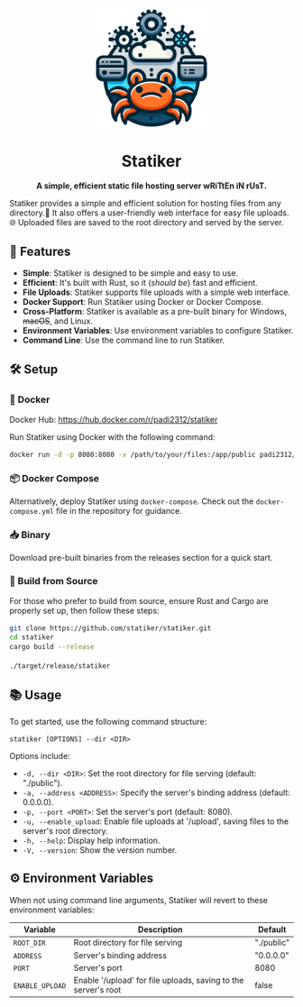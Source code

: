 <p align="center">
  <img src="./docs/statiker_logo.png" alt="Surfer Logo" width="200">
</p>

<h1 align="center">Statiker</h1>

<p align="center">
  <strong>A simple, efficient static file hosting server wRiTtEn iN rUsT.</strong>
</p>

Statiker provides a simple and efficient solution for hosting files from any directory.📁️ It also offers a user-friendly web interface for easy file uploads.🌐 Uploaded files are saved to the root directory and served by the server.

## 🚀 Features
- **Simple**: Statiker is designed to be simple and easy to use.
- **Efficient**: It's built with Rust, so it (_should be_) fast and efficient.
- **File Uploads**: Statiker supports file uploads with a simple web interface.
- **Docker Support**: Run Statiker using Docker or Docker Compose.
- **Cross-Platform**: Statiker is available as a pre-built binary for Windows, ~~macOS~~, and Linux.
- **Environment Variables**: Use environment variables to configure Statiker.
- **Command Line**: Use the command line to run Statiker.
 

## 🛠️ Setup

### 🐳 Docker
Docker Hub: <https://hub.docker.com/r/padi2312/statiker>

Run Statiker using Docker with the following command:

```sh
docker run -d -p 8080:8080 -v /path/to/your/files:/app/public padi2312/statiker
```

### 📦 Docker Compose
Alternatively, deploy Statiker using `docker-compose`. Check out the `docker-compose.yml` file in the repository for guidance.

### 📥 Binary
Download pre-built binaries from the releases section for a quick start.

### 🔨 Build from Source
For those who prefer to build from source, ensure Rust and Cargo are properly set up, then follow these steps:

```sh
git clone https://github.com/statiker/statiker.git
cd statiker
cargo build --release

./target/release/statiker
```

## 📚 Usage

To get started, use the following command structure:

```
statiker [OPTIONS] --dir <DIR>
```

Options include:
- `-d, --dir <DIR>`: Set the root directory for file serving (default: "./public").
- `-a, --address <ADDRESS>`: Specify the server's binding address (default: 0.0.0.0).
- `-p, --port <PORT>`: Set the server's port (default: 8080).
- `-u, --enable_upload`: Enable file uploads at '/upload', saving files to the server's root directory.
- `-h, --help`: Display help information.
- `-V, --version`: Show the version number.


## ⚙️ Environment Variables

When not using command line arguments, Statiker will revert to these environment variables:

| Variable        | Description                                                    | Default    |
| --------------- | -------------------------------------------------------------- | ---------- |
| `ROOT_DIR`      | Root directory for file serving                                | "./public" |
| `ADDRESS`       | Server's binding address                                       | "0.0.0.0"  |
| `PORT`          | Server's port                                                  | 8080       |
| `ENABLE_UPLOAD` | Enable '/upload' for file uploads, saving to the server's root | false      |
